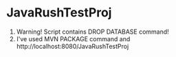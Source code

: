 # JavaRushTestProj
1) Warning! Script contains DROP DATABASE command!
3) I've used MVN PACKAGE command and http://localhost:8080/JavaRushTestProj
